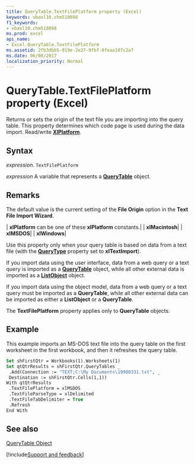 ```yaml
---
title: QueryTable.TextFilePlatform property (Excel)
keywords: vbaxl10.chm518098
f1_keywords:
- vbaxl10.chm518098
ms.prod: excel
api_name:
- Excel.QueryTable.TextFilePlatform
ms.assetid: 2fb3dbb5-919e-2e27-9fbf-8feaa107c2a7
ms.date: 06/08/2017
localization_priority: Normal
---
```



# QueryTable.TextFilePlatform property (Excel)

Returns or sets the origin of the text file you are importing into the query table. This property determines which code page is used during the data import. Read/write  **[XlPlatform](Excel.XlPlatform.md)**.


## Syntax

_expression_. `TextFilePlatform`

_expression_ A variable that represents a **[QueryTable](Excel.QueryTable.md)** object.


## Remarks

The default value is the current setting of the  **File Origin** option in the **Text File Import Wizard**.



| **xlPlatform** can be one of these **xlPlatform** constants.|
| **xlMacintosh**|
| **xlMSDOS**|
| **xlWindows**|

Use this property only when your query table is based on data from a text file (with the  **[QueryType](Excel.QueryTable.QueryType.md)** property set to **xlTextImport**).

If you import data using the user interface, data from a web query or a text query is imported as a  **[QueryTable](Excel.QueryTable.md)** object, while all other external data is imported as a **[ListObject](Excel.ListObject.md)** object.

If you import data using the object model, data from a web query or a text query must be imported as a  **QueryTable**, while all other external data can be imported as either a **ListObject** or a **QueryTable**.

The  **TextFilePlatform** property applies only to **QueryTable** objects.


## Example

This example imports an MS-DOS text file into the query table on the first worksheet in the first workbook, and then it refreshes the query table.


```vb
Set shFirstQtr = Workbooks(1).Worksheets(1) 
Set qtQtrResults = shFirstQtr.QueryTables _ 
 .Add(Connection := "TEXT;C:\My Documents\19980331.txt", _ 
 Destination := shFirstQtr.Cells(1,1)) 
With qtQtrResults 
 .TextFilePlatform = xlMSDOS 
 .TextFileParseType = xlDelimited 
 .TextFileTabDelimiter = True 
 .Refresh 
End With
```


## See also


[QueryTable Object](Excel.QueryTable.md)

[!include[Support and feedback](~/includes/feedback-boilerplate.md)]
